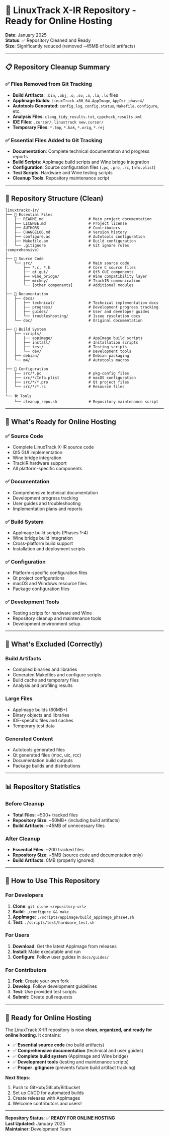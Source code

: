 # 🚀 LinuxTrack X-IR Repository - Ready for Online Hosting

**Date**: January 2025  
**Status**: ✅ Repository Cleaned and Ready  
**Size**: Significantly reduced (removed ~45MB of build artifacts)

---

## 📋 Repository Cleanup Summary

### ✅ **Files Removed from Git Tracking**
- **Build Artifacts**: `.bin`, `.obj`, `.o`, `.so`, `.a`, `.la`, `.lo` files
- **AppImage Builds**: `LinuxTrack-x86_64.AppImage`, `AppDir_phase4/`
- **Autotools Generated**: `config.log`, `config.status`, `Makefile`, `configure`, etc.
- **Analysis Files**: `clang_tidy_results.txt`, `cppcheck_results.xml`
- **IDE Files**: `.cursor/`, `linuxtrack new.cursor/`
- **Temporary Files**: `*.tmp`, `*.bak`, `*.orig`, `*.rej`

### ✅ **Essential Files Added to Git Tracking**
- **Documentation**: Complete technical documentation and progress reports
- **Build Scripts**: AppImage build scripts and Wine bridge integration
- **Configuration**: Source configuration files (`.pc`, `.pro`, `.rc`, `Info.plist`)
- **Test Scripts**: Hardware and Wine testing scripts
- **Cleanup Tools**: Repository maintenance script

---

## 📁 Repository Structure (Clean)

```
linuxtrackx-ir/
├── 📄 Essential Files
│   ├── README.md                    # Main project documentation
│   ├── LICENSE.md                   # Project license
│   ├── AUTHORS                      # Contributors
│   ├── CHANGELOG.md                 # Version history
│   ├── configure.ac                 # Autotools configuration
│   ├── Makefile.am                  # Build configuration
│   └── .gitignore                   # Git ignore rules (comprehensive)
│
├── 📁 Source Code
│   └── src/                         # Main source code
│       ├── *.c, *.h                 # Core C source files
│       ├── qt_gui/                  # Qt5 GUI components
│       ├── wine_bridge/             # Wine compatibility layer
│       ├── mickey/                  # TrackIR communication
│       └── [other components]       # Additional modules
│
├── 📁 Documentation
│   ├── docs/
│   │   ├── technical/               # Technical implementation docs
│   │   ├── progress/                # Development progress tracking
│   │   ├── guides/                  # User and developer guides
│   │   └── troubleshooting/         # Issue resolution docs
│   └── doc/                         # Original documentation
│
├── 📁 Build System
│   ├── scripts/
│   │   ├── appimage/                # AppImage build scripts
│   │   ├── install/                 # Installation scripts
│   │   ├── test/                    # Testing scripts
│   │   └── dev/                     # Development tools
│   ├── debian/                      # Debian packaging
│   └── m4/                          # Autotools macros
│
├── 📁 Configuration
│   ├── src/*.pc                     # pkg-config files
│   ├── src/*/Info.plist             # macOS configuration
│   ├── src/*/*.pro                  # Qt project files
│   └── src/*/*.rc                   # Resource files
│
└── 🛠️ Tools
    └── cleanup_repo.sh              # Repository maintenance script
```

---

## 🎯 What's Ready for Online Hosting

### ✅ **Source Code**
- Complete LinuxTrack X-IR source code
- Qt5 GUI implementation
- Wine bridge integration
- TrackIR hardware support
- All platform-specific components

### ✅ **Documentation**
- Comprehensive technical documentation
- Development progress tracking
- User guides and troubleshooting
- Implementation plans and reports

### ✅ **Build System**
- AppImage build scripts (Phases 1-4)
- Wine bridge build integration
- Cross-platform build support
- Installation and deployment scripts

### ✅ **Configuration**
- Platform-specific configuration files
- Qt project configurations
- macOS and Windows resource files
- Package configuration files

### ✅ **Development Tools**
- Testing scripts for hardware and Wine
- Repository cleanup and maintenance tools
- Development environment setup

---

## 🚫 What's Excluded (Correctly)

### **Build Artifacts**
- Compiled binaries and libraries
- Generated Makefiles and configure scripts
- Build cache and temporary files
- Analysis and profiling results

### **Large Files**
- AppImage builds (60MB+)
- Binary objects and libraries
- IDE-specific files and caches
- Temporary test data

### **Generated Content**
- Autotools generated files
- Qt generated files (moc, uic, rcc)
- Documentation build outputs
- Package builds and distributions

---

## 📊 Repository Statistics

### **Before Cleanup**
- **Total Files**: ~500+ tracked files
- **Repository Size**: ~50MB+ (including build artifacts)
- **Build Artifacts**: ~45MB of unnecessary files

### **After Cleanup**
- **Essential Files**: ~200 tracked files
- **Repository Size**: ~5MB (source code and documentation only)
- **Build Artifacts**: 0MB (properly ignored)

---

## 🔧 How to Use This Repository

### **For Developers**
1. **Clone**: `git clone <repository-url>`
2. **Build**: `./configure && make`
3. **AppImage**: `./scripts/appimage/build_appimage_phase4.sh`
4. **Test**: `./scripts/test/hardware_test.sh`

### **For Users**
1. **Download**: Get the latest AppImage from releases
2. **Install**: Make executable and run
3. **Configure**: Follow user guides in `docs/guides/`

### **For Contributors**
1. **Fork**: Create your own fork
2. **Develop**: Follow development guidelines
3. **Test**: Use provided test scripts
4. **Submit**: Create pull requests

---

## 🎉 Ready for Online Hosting

The LinuxTrack X-IR repository is now **clean, organized, and ready for online hosting**. It contains:

- ✅ **Essential source code** (no build artifacts)
- ✅ **Comprehensive documentation** (technical and user guides)
- ✅ **Complete build system** (AppImage and Wine bridge)
- ✅ **Development tools** (testing and maintenance scripts)
- ✅ **Proper .gitignore** (prevents future build artifact tracking)

**Next Steps**:
1. Push to GitHub/GitLab/Bitbucket
2. Set up CI/CD for automated builds
3. Create releases with AppImages
4. Welcome contributors and users!

---

**Repository Status**: ✅ **READY FOR ONLINE HOSTING**  
**Last Updated**: January 2025  
**Maintainer**: Development Team 